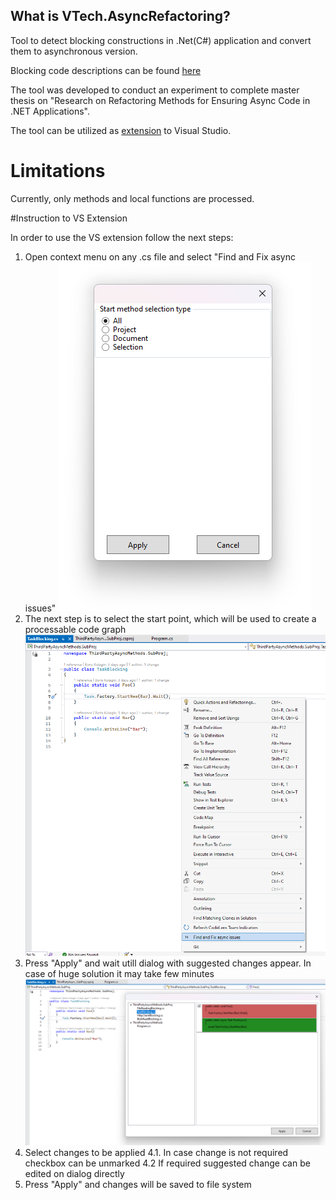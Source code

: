 ## What is VTech.AsyncRefactoring?

Tool to detect blocking constructions in .Net(C#) application and convert them to asynchronous version.

Blocking code descriptions can be found [here](https://github.com/davidfowl/AspNetCoreDiagnosticScenarios/blob/master/AsyncGuidance.md)

The tool was developed to conduct an experiment to complete master thesis on "Research on Refactoring Methods for Ensuring Async Code in .NET Applications".

The tool can be utilized as [extension](https://marketplace.visualstudio.com/items?itemName=BorisK.AsyncRefactoring) to Visual Studio.

# Limitations
Currently, only methods and local functions are processed.


#Instruction to VS Extension

In order to use the VS extension follow the next steps:
1. Open context menu on any .cs file and select "Find and Fix async issues" 
![Context menu](https://github.com/Bor1ss/VTech.AsyncRefactoring.Extension/blob/main/resources/instruction_start_type_selection.png?raw=true)
2. The next step is to select the start point, which will be used to create a processable code graph
![Start method selection](https://github.com/Bor1ss/VTech.AsyncRefactoring.Extension/blob/main/resources/instructions_context_menu.png?raw=true)
3. Press "Apply" and wait utill dialog with suggested changes appear. In case of huge solution it may take few minutes
![Changes preview dialog](https://github.com/Bor1ss/VTech.AsyncRefactoring.Extension/blob/main/resources/instruction_changes_preview.png?raw=true)
4. Select changes to be applied
4.1. In case change is not required checkbox can be unmarked
4.2  If required suggested change can be edited on dialog directly
5. Press "Apply" and changes will be saved to file system




